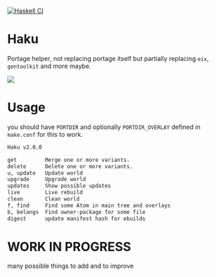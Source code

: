[![Haskell CI](https://github.com/Miezhiko/Haku/actions/workflows/haskell.yml/badge.svg)](https://github.com/Miezhiko/Haku/actions/workflows/haskell.yml)

# Haku
Portage helper, not replacing portage itself but partially replacing `eix`, `gentoolkit` and more maybe.

<img src="https://cdn.discordapp.com/attachments/740144639050383412/1039095540064981023/Screenshot_from_2022-11-07_12-34-02.png">

# Usage

you should have `PORTDIR` and optionally `PORTDIR_OVERLAY` defined in `make.conf` for this to work.

```bash
Haku v2.0.0

get         Merge one or more variants.
delete      Delete one or more variants.
u, update   Update world
upgrade     Upgrade world
updates     Show possible updates
live        Live rebuild
clean       Clean world
f, find     Find some Atom in main tree and overlays
b, belongs  Find owner-package for some file
digest      update manifest hash for ebuilds
```

# WORK IN PROGRESS

many possible things to add and to improve
